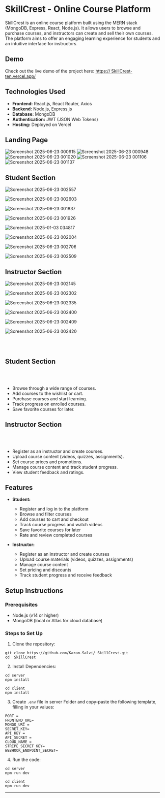 # SkillCrest - Online Course Platform

SkillCrest is an online course platform built using the MERN stack (MongoDB, Express, React, Node.js). It allows users to browse and purchase courses, and instructors can create and sell their own courses. The platform aims to offer an engaging learning experience for students and an intuitive interface for instructors.

## Demo

Check out the live demo of the project here: [https:// SkillCrest-ten.vercel.app/](https://skillcrest.vercel.app/)

## Technologies Used

- **Frontend:** React.js, React Router, Axios
- **Backend:** Node.js, Express.js
- **Database:** MongoDB
- **Authentication:** JWT (JSON Web Tokens)
- **Hosting:** Deployed on Vercel

<h2>Landing Page</h2>

![Screenshot 2025-06-23 000915](https://github.com/user-attachments/assets/8d0c31a7-1b6c-4249-b0bb-3ab0337023c1)
![Screenshot 2025-06-23 000948](https://github.com/user-attachments/assets/0b142d0d-a616-4dea-9cab-5dfadb55b43e)
![Screenshot 2025-06-23 001020](https://github.com/user-attachments/assets/e73aca5b-9778-4a49-82f3-dfb53b44c0a9)
![Screenshot 2025-06-23 001106](https://github.com/user-attachments/assets/e8ac52c7-dec9-4679-8acb-a5d0bfbf36e6)
![Screenshot 2025-06-23 001137](https://github.com/user-attachments/assets/32e731e9-a922-4178-b58a-17dece0ece6d)



<h2>Student Section</h2>

![Screenshot 2025-06-23 002557](https://github.com/user-attachments/assets/37705039-a306-460c-b0a9-88ced8a53a54)

![Screenshot 2025-06-23 002603](https://github.com/user-attachments/assets/b1ccb537-2942-44b0-a96d-5a02519cd69c)


![Screenshot 2025-06-23 001837](https://github.com/user-attachments/assets/a58be330-cfca-47a6-87e6-8645752c7056)

![Screenshot 2025-06-23 001926](https://github.com/user-attachments/assets/8b50b5f3-5ba2-4142-afa9-e07c29589b7e)

![Screenshot 2025-01-03 034817](https://github.com/user-attachments/assets/4df6d4f8-7e03-4eb4-8530-29b5e7fdc57e)

![Screenshot 2025-06-23 002004](https://github.com/user-attachments/assets/b040a313-75e0-44c3-8e46-ada3eb8851ed)

![Screenshot 2025-06-23 002706](https://github.com/user-attachments/assets/fc1650bb-dd65-4432-a745-8cd1f2ecd822)

![Screenshot 2025-06-23 002509](https://github.com/user-attachments/assets/aad14995-5d4e-4580-9d70-f3e6921ac349)



<h2>Instructor Section</h2>

![Screenshot 2025-06-23 002145](https://github.com/user-attachments/assets/fabf6279-30b2-4208-b4ff-8545672dee2e)

![Screenshot 2025-06-23 002302](https://github.com/user-attachments/assets/bcde50bd-361c-4b0e-93a6-f85d138e4949)

![Screenshot 2025-06-23 002335](https://github.com/user-attachments/assets/98017194-947d-43ea-b343-78f65d20799e)

![Screenshot 2025-06-23 002400](https://github.com/user-attachments/assets/d7f3cd81-8912-40ff-b16f-60b32879df6b)

![Screenshot 2025-06-23 002409](https://github.com/user-attachments/assets/6869ad72-7a1b-4fbc-8d09-ddc5f257d7ff)

![Screenshot 2025-06-23 002420](https://github.com/user-attachments/assets/4852ab38-dac9-4279-bbeb-28f2b5923f38)


























































<br/>


<br/>





<h2>Student Section</h2>

<br/>

<br/>

- Browse through a wide range of courses.
- Add courses to the wishlist or cart.
- Purchase courses and start learning.
- Track progress on enrolled courses.
- Save favorite courses for later.

<h2>Instructor Section</h2>

<br/>

<br/>

- Register as an instructor and create courses.
- Upload course content (videos, quizzes, assignments).
- Set course prices and promotions.
- Manage course content and track student progress.
- View student feedback and ratings.

## Features

- **Student:**

  - Register and log in to the platform
  - Browse and filter courses
  - Add courses to cart and checkout
  - Track course progress and watch videos
  - Save favorite courses for later
  - Rate and review completed courses

- **Instructor:**
  - Register as an instructor and create courses
  - Upload course materials (videos, quizzes, assignments)
  - Manage course content
  - Set pricing and discounts
  - Track student progress and receive feedback

## Setup Instructions

### Prerequisites

- Node.js (v14 or higher)
- MongoDB (local or Atlas for cloud database)

### Steps to Set Up

1. Clone the repository:

```
git clone https://github.com/Karan-Salvi/ SkillCrest.git
cd  SkillCrest
```

2. Install Dependencies:

```
cd server
npm install

cd client
npm install
```

3. Create `.env` file in server Folder and copy-paste the following template, filling in your values:

```
PORT =
FRONTEND_URL=
MONGO_URI =
SECRET_KEY=
API_KEY =
API_SECRET =
CLOUD_NAME =
STRIPE_SECRET_KEY=
WEBHOOK_ENDPOINT_SECRET=
```

4. Run the code:

```
cd server
npm run dev

cd client
npm run dev
```

---
